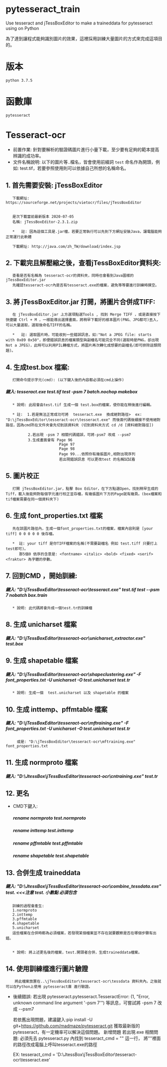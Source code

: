 # pytesseract_train
Use tesseract and jTessBoxEditor to make a traineddata for pytesseract using on Python

為了達到讓程式能夠識別圖片的效果，這裡採用訓練大量圖片的方式來完成這項目的。

# 版本
`python 3.7.5`
# 函數庫
`pytesseract`


# Tesseract-ocr


* 前置作業: 針對要解析的驗證碼圖片進行小量下載，至少要有足夠的範本提高辨識的成功率。
* 文件名稱說明: 以下的圖片等..檔名，皆會使用前綴詞 `test` 命名作為開頭，例如: test.tif，若要參照使用則可以依據自己所想的名稱命名。



## 1. 首先需要安裝: jTessBoxEditor

       下載網址: https://sourceforge.net/projects/vietocr/files/jTessBoxEditor

 	  
       是次下載當前最新版本 2020-07-05
       名稱: jTessBoxEditor-2.3.1.zip

       *   註: 因為這個工具是.jar檔，若要正常執行可以先到下方網址安裝Java，讓電腦能夠正常運行此軟體

       下載網址: http://java.com/zh_TW/download/index.jsp

## 2. 下載完且解壓縮之後，查看jTessBoxEditor資料夾:

       查看是否有名稱為 tesseract-ocr的資料夾，同時也會看到Java圖樣的 jTessBoxEditor.jar
       先確認tesseract-ocr內是否有tesseract.exe的檔案，避免等等要進行訓練時撲空。

## 3. 將 jTessBoxEditor.jar 打開，將圖片合併成TIFF:

       在 jTessBoxEditor.jar 上方選項點選Tools , 找到 Merge TIFF ，或是直接按下快捷鍵 Ctrl + M ，一樣能導出選擇畫面，將稍早下載好的樣本圖片(PNG、JPG都可)丟入，可以大量選取，選取後命名TIFF的名稱。

       *   註: 選取圖片時，可能收到一些錯誤訊息，如:"Not a JPEG file: starts with 0x89 0x50"，即便錯誤訊息的檔案類型與副檔名可能完全不同(選取時是PNG，卻出現Not a JPEG)，此時可以利用PIL轉檔方式，將圖片再次轉化成想要的副檔名(即可排除這類問題)。

## 4. 生成test.box 檔案:
       打開命令提示字元(cmd): (以下鍵入後的內容都必須在cmd上操作)
   ##### 鍵入: tesseract.exe   test.tif  test  -psm  7  batch.nochop makebox 
       * 說明: 此段會由test.tif 生成一個 test.box的檔案，使你能在稍後進行編輯。

       * 註:  1.若是無法正常成功可將  tesseract.exe  換成絕對路徑>  ex: "D:\jTessBoxEditor\tesseract-ocr\tesseract.exe" 而後面代碼後續接不使用絕對路徑，因為cmd所在文件夾會先切到該資料夾 (切到資料夾方式 cd /d [資料絕對路徑])
      
              2.若出現 -psm 7 相關代碼錯誤，可將-psm7 改成 --psm7
              3.生成畫面會有 Page 96
                            Page 97
                            Page 98
                            Page 99...依照你有幾張圖片,相對出現序列
                            若出現錯誤訊息 可以更改test 的名稱試試看
                        
## 5. 圖片校正
       打開 jTessBoxEditor.jar，點擊 Box Editor，在下方點選Open，找到稍早生成的Tiff，載入後能夠對每個字元進行校正並存檔，有幾張圖片下方的Page就有幾頁。(box檔案和tif檔案需要在同一個資料夾下)

## 6. 生成 font_properties.txt 檔案
       先在該圖片路徑內，生成一個font_properties.txt的檔案，檔案內容則是 [your tiff] 0 0 0 0 0 後存檔。

       *  註: your tiff 是你TIFF檔案的名稱(不需要副檔名 例如 test.tiff 只要打上test即可)。
          那5個0 依序的含意是: <fontname> <italic> <bold> <fixed> <serif> <fraktur> 為字體的參數。
          

## 7. 回到CMD ，開始訓練:
   ##### 鍵入: "D:\jTessBoxEditor\tesseract-ocr\tesseract.exe"  test.tif  test  --psm 7   nobatch  box.train
       * 說明: 此代碼將會升成一個test.tr的訓練檔
## 8. 生成 unicharset 檔案
   ##### 鍵入: "D:\jTessBoxEditor\tesseract-ocr\unicharset_extractor.exe" test.box
## 9. 生成 shapetable 檔案
   ##### 鍵入: "D:\jTessBoxEditor\tesseract-ocr\shapeclustering.exe" -F font_properties.txt -U unicharset -O test.unicharset test.tr
       * 說明: 生成一個  test.unicharset 以及 shapetable 的檔案
## 10. 生成 inttemp、pffmtable 檔案
   ##### 鍵入: "D:\jTessBoxEditor\tesseract-ocr\mftraining.exe" -F font_properties.txt -U unicharset -O test.unicharset test.tr
         或是: "D:\jTessBoxEditor\tesseract-ocr\mftraining.exe" font_properties.txt

## 11. 生成 normproto 檔案

   ##### 鍵入:  "D:\JtessBox\jTessBoxEditor\tesseract-ocr\cntraining.exe" test.tr

## 12. 更名
*  CMD下鍵入:
    ##### rename normproto  test.normproto 
    ##### rename inttemp    test.inttemp 
    ##### rename pffmtable  test.pffmtable 
    ##### rename shapetable test.shapetable  

## 13. 合併生成 traineddata

   ##### 鍵入:  "D:\JtessBox\jTessBoxEditor\tesseract-ocr\combine_tessdata.exe" test.  <<<注意 test.  小數點 必須包含
       訓練的過程會產生:
       1.normproto
       2.inttemp
       3.pffmtable
       4.shapetable
       5.unicharset
       這些檔案在合併時都為必須檔案，若發現某個檔案並不存在就要觀察是否在哪個步驟有出錯。
       

       * 說明: 將上述更名後的檔案，test.開頭者合併，生成traineddata檔案。
    

## 14. 使用訓練檔進行圖片驗證
        將此檔案放置在..\jTessBoxEditor\tesseract-ocr\tessdata 資料夾內。之後就可以在Python上使用 pytesseract庫 進行驗證。





* 後續錯誤: 
若出現 pytesseract.pytesseract.TesseractError: (1, "Error, unknown command line argument '-psm 7'") 等訊息，可嘗試將 -psm 7 改成 --psm7 

    若依舊出現問題，建議鍵入:pip install -U git+https://github.com/madmaze/pytesseract.git 
    獲取最新版的pytesseract，有一定機率可以解決這個問題。
新增問題 若出現.exe 相關問題: 
    必須先去 pytesseract.py 內找到  tesseract_cmd = "" 這一行，
    將""裡面的路徑改成電腦上呼叫tesseract.exe的路徑 

    EX: tesseract_cmd = 'D:\\JtessBox\\jTessBoxEditor\\tesseract-ocr\\tesseract.exe'
